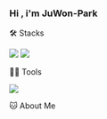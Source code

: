 ### Hi , i'm JuWon-Park


🛠️ Stacks

<img src="https://img.shields.io/badge/Microsoftsqlserver-3766AB?style=flat-square&logo=MicrosoftSqlServer&logoColor=white"> <img src = "https://img.shields.io/badge/-JAVA-lightgrey">

💪🏼 Tools 

<img src = "https://img.shields.io/badge/visualstudiocode-007ACC?style=flat-square&logo=visualstudiocode&logoColor=#007ACC" />

🐱 About Me
